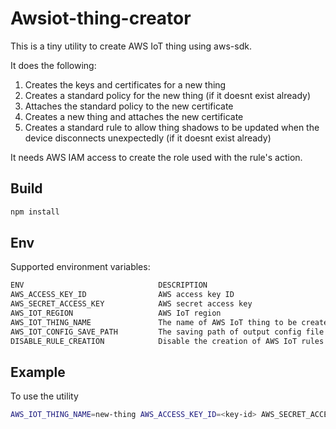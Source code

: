 # Awsiot-thing-creator

This is a tiny utility to create AWS IoT thing using aws-sdk.

It does the following:

1. Creates the keys and certificates for a new thing
2. Creates a standard policy for the new thing (if it doesnt exist already)
3. Attaches the standard policy to the new certificate
4. Creates a new thing and attaches the new certificate
5. Creates a standard rule to allow thing shadows to be updated when the device disconnects unexpectedly  (if it doesnt exist already)

It needs AWS IAM access to create the role used with the rule's action.

## Build
```sh
npm install
```

## Env

Supported environment variables:

```sh
ENV                              DESCRIPTION
AWS_ACCESS_KEY_ID                AWS access key ID
AWS_SECRET_ACCESS_KEY            AWS secret access key
AWS_IOT_REGION                   AWS IoT region
AWS_IOT_THING_NAME               The name of AWS IoT thing to be created
AWS_IOT_CONFIG_SAVE_PATH         The saving path of output config file       
DISABLE_RULE_CREATION            Disable the creation of AWS IoT rules
```

## Example

To use the utility
```sh
AWS_IOT_THING_NAME=new-thing AWS_ACCESS_KEY_ID=<key-id> AWS_SECRET_ACCESS_KEY=<access-key> AWS_IOT_REGION=<region> npm start
```


